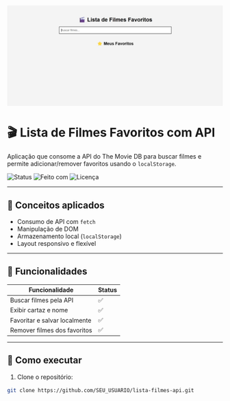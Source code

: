 ![Capa do Projeto](./capa-lista-filmes-api.jpg)

# 🎬 Lista de Filmes Favoritos com API

Aplicação que consome a API do The Movie DB para buscar filmes e permite adicionar/remover favoritos usando o `localStorage`.

![Status](https://img.shields.io/badge/status-concluído-brightgreen)
![Feito com](https://img.shields.io/badge/feito%20com-JavaScript-blue)
![Licença](https://img.shields.io/badge/licença-MIT-lightgrey)

---

## 🧠 Conceitos aplicados

- Consumo de API com `fetch`
- Manipulação de DOM
- Armazenamento local (`localStorage`)
- Layout responsivo e flexível

---

## 🔧 Funcionalidades

| Funcionalidade                         | Status |
|---------------------------------------|--------|
| Buscar filmes pela API                | ✅     |
| Exibir cartaz e nome                  | ✅     |
| Favoritar e salvar localmente         | ✅     |
| Remover filmes dos favoritos          | ✅     |

---

## 🚀 Como executar

1. Clone o repositório:
```bash
git clone https://github.com/SEU_USUARIO/lista-filmes-api.git